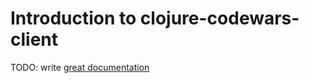 # Introduction to clojure-codewars-client

TODO: write [great documentation](http://jacobian.org/writing/what-to-write/)
